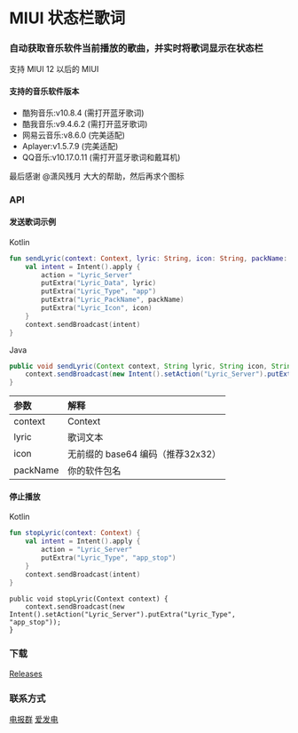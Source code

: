 # MIUI 状态栏歌词

### 自动获取音乐软件当前播放的歌曲，并实时将歌词显示在状态栏

支持 MIUI 12 以后的 MIUI

#### 支持的音乐软件版本

- 酷狗音乐:v10.8.4 (需打开蓝牙歌词)
- 酷我音乐:v9.4.6.2 (需打开蓝牙歌词)
- 网易云音乐:v8.6.0 (完美适配)
- Aplayer:v1.5.7.9 (完美适配)
- QQ音乐:v10.17.0.11 (需打开蓝牙歌词和戴耳机)

最后感谢 @潇风残月 大大的帮助，然后再求个图标

### API

#### 发送歌词示例

Kotlin

```kotlin
fun sendLyric(context: Context, lyric: String, icon: String, packName: String) {
    val intent = Intent().apply {
        action = "Lyric_Server"
        putExtra("Lyric_Data", lyric)
        putExtra("Lyric_Type", "app")
        putExtra("Lyric_PackName", packName)
        putExtra("Lyric_Icon", icon)
    }
    context.sendBroadcast(intent)
}
```

Java

```java
public void sendLyric(Context context, String lyric, String icon, String packName) {
    context.sendBroadcast(new Intent().setAction("Lyric_Server").putExtra("Lyric_Data", lyric).putExtra("Lyric_Type", "app").putExtra("Lyric_PackName", packName).putExtra("Lyric_Icon", icon));
}
```

| 参数 | 解释 |
| :-- | :-- |
| context  | Context |
| lyric    | 歌词文本 |
| icon     | 无前缀的 base64 编码（推荐32x32） |
| packName | 你的软件包名 |

#### 停止播放

Kotlin

```kotlin
fun stopLyric(context: Context) {
    val intent = Intent().apply {
        action = "Lyric_Server"
        putExtra("Lyric_Type", "app_stop")
    }
    context.sendBroadcast(intent)
}
```

```
public void stopLyric(Context context) {
    context.sendBroadcast(new Intent().setAction("Lyric_Server").putExtra("Lyric_Type", "app_stop"));
}
```

### 下载

[Releases](https://github.com/577fkj/MIUIStatusBarLyric_new/releases)

### 联系方式

[电报群](https://t.me/MIUIStatusBatLyric)
[爱发电](https://afdian.net/@xiao_wine)
